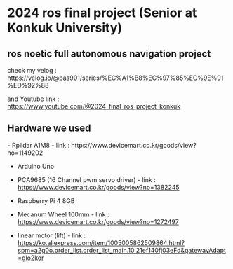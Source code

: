 <h1> 2024 ros final project (Senior at Konkuk University) </h1>
<h2> ros noetic full autonomous navigation project</h2>
check my velog : https://velog.io/@pas901/series/%EC%A1%B8%EC%97%85%EC%9E%91%ED%92%88

and Youtube link : https://www.youtube.com/@2024_final_ros_project_konkuk


<h2> Hardware we used</h2>
- Rplidar A1M8 - link : https://www.devicemart.co.kr/goods/view?no=1149202

- Arduino Uno
  
- PCA9685 (16 Channel pwm servo driver) - link : https://www.devicemart.co.kr/goods/view?no=1382245
  
- Raspberry Pi 4 8GB
  
- Mecanum Wheel 100mm - link : https://www.devicemart.co.kr/goods/view?no=1272497
  
- linear motor (lift) - link : https://ko.aliexpress.com/item/1005005862509864.html?spm=a2g0o.order_list.order_list_main.10.21ef140fj03eFd&gatewayAdapt=glo2kor
  

